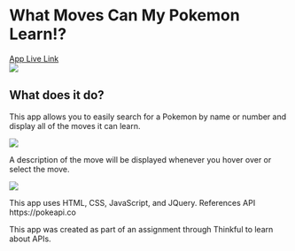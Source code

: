 <h1>What Moves Can My Pokemon Learn!?</h1>
<a href="https://lbox87.github.io/What-Moves-Can-My-Pokemon-Learn/">App Live Link</a>
<br>
<div><img src="https://user-images.githubusercontent.com/23705300/48809298-ad126880-ece9-11e8-8c9e-533b24bdd891.png" style="border:1"></div>

<h2>What does it do?</h2>
<p>This app allows you to easily search for a Pokemon by name or number and display all of the moves it can learn.</p>
<div><img src="https://user-images.githubusercontent.com/23705300/48809413-185c3a80-ecea-11e8-9df2-9a6906e1be13.png"></div>

<p>A description of the move will be displayed whenever you hover over or select the move.</p>
<div><img src="https://user-images.githubusercontent.com/23705300/48809448-45105200-ecea-11e8-85ef-fcec5436a863.png"></div>

<p>This app uses HTML, CSS, JavaScript, and JQuery. References API https://pokeapi.co</p>

<p>This app was created as part of an assignment through Thinkful to learn about APIs.</p>
